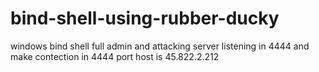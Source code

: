 # bind-shell-using-rubber-ducky
windows bind shell full admin and attacking server listening in 4444 and make contection in 4444 port host is 45.822.2.212
